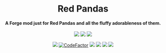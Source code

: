<h1 align="center"> Red Pandas</h1>  
<h4 align="center">A Forge mod just for Red Pandas and all the fluffy adorableness of them.</h4>  
  
<p align="center">  
<a href="https://discord.mcmoddev.com"><img  
        src="https://img.shields.io/badge/Discord-MMD-green.svg?style=flat&logo=Discord"/></a>  
<a href="https://www.curseforge.com/minecraft/mc-mods/red-pandas"><img  
        src="http://cf.way2muchnoise.eu/full_red-pandas_downloads.svg"/></a>  
<a href="https://www.curseforge.com/minecraft/mc-mods/red-pandas"><img  
        src="http://cf.way2muchnoise.eu/versions/Minecraft_red-pandas_all.svg"/></a>  
</p>  
  
<p align="center">  
<a href="https://github.com/ProxyNeko/red-pandas/commits/master"><img src="https://img.shields.io/github/last-commit/ProxyNeko/red-pandas.svg"></a>  
    <a href="https://www.codefactor.io/repository/github/proxyneko/red-pandas"><img src="https://www.codefactor.io/repository/github/ProxyNeko/red-pandas/badge" alt="CodeFactor" /></a>  
    <a href="https://codeclimate.com/github/ProxyNeko/red-pandas/maintainability"><img src="https://api.codeclimate.com/v1/badges/a82697b19066732b1a74/maintainability" /></a>  
    <img src="https://sloc.xyz/github/ProxyNeko/red-pandas/?category=code">  
    <img src="https://sloc.xyz/github/ProxyNeko/red-pandas/?category=lines">  
    <img src="https://sloc.xyz/github/ProxyNeko/red-pandas/?category=comments">  
</p>

